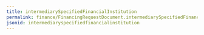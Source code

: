 ```yaml
---
title: intermediarySpecifiedFinancialInstitution
permalink: finance/FinancingRequestDocument.intermediarySpecifiedFinancialInstitution.html
jsonid: intermediaryspecifiedfinancialinstitution
---
```

